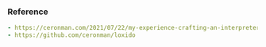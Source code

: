 ### Reference
```yaml
- https://ceronman.com/2021/07/22/my-experience-crafting-an-interpreter-with-rust/
- https://github.com/ceronman/loxido
```

